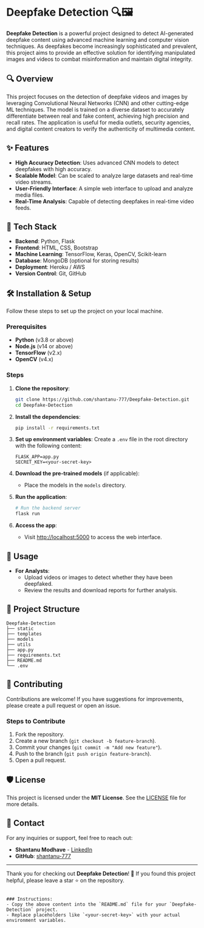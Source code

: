 
# Deepfake Detection 🔍🖼️

**Deepfake Detection** is a powerful project designed to detect AI-generated deepfake content using advanced machine learning and computer vision techniques. As deepfakes become increasingly sophisticated and prevalent, this project aims to provide an effective solution for identifying manipulated images and videos to combat misinformation and maintain digital integrity.

## 🔍 Overview

This project focuses on the detection of deepfake videos and images by leveraging Convolutional Neural Networks (CNN) and other cutting-edge ML techniques. The model is trained on a diverse dataset to accurately differentiate between real and fake content, achieving high precision and recall rates. The application is useful for media outlets, security agencies, and digital content creators to verify the authenticity of multimedia content.

## ✨ Features

- **High Accuracy Detection**: Uses advanced CNN models to detect deepfakes with high accuracy.
- **Scalable Model**: Can be scaled to analyze large datasets and real-time video streams.
- **User-Friendly Interface**: A simple web interface to upload and analyze media files.
- **Real-Time Analysis**: Capable of detecting deepfakes in real-time video feeds.

## 🚀 Tech Stack

- **Backend**: Python, Flask
- **Frontend**: HTML, CSS, Bootstrap
- **Machine Learning**: TensorFlow, Keras, OpenCV, Scikit-learn
- **Database**: MongoDB (optional for storing results)
- **Deployment**: Heroku / AWS
- **Version Control**: Git, GitHub

## 🛠️ Installation & Setup

Follow these steps to set up the project on your local machine.

### Prerequisites
- **Python** (v3.8 or above)
- **Node.js** (v14 or above)
- **TensorFlow** (v2.x)
- **OpenCV** (v4.x)

### Steps

1. **Clone the repository**:

   ```bash
   git clone https://github.com/shantanu-777/Deepfake-Detection.git
   cd Deepfake-Detection
   ```

2. **Install the dependencies**:

   ```bash
   pip install -r requirements.txt
   ```

3. **Set up environment variables**:
   Create a `.env` file in the root directory with the following content:

   ```env
   FLASK_APP=app.py
   SECRET_KEY=<your-secret-key>
   ```

4. **Download the pre-trained models** (if applicable):
   - Place the models in the `models` directory.

5. **Run the application**:

   ```bash
   # Run the backend server
   flask run
   ```

6. **Access the app**:
   - Visit [http://localhost:5000](http://localhost:5000) to access the web interface.

## 📱 Usage

- **For Analysts**:
  - Upload videos or images to detect whether they have been deepfaked.
  - Review the results and download reports for further analysis.

## 📂 Project Structure

```
Deepfake-Detection
├── static
├── templates
├── models
├── utils
├── app.py
├── requirements.txt
├── README.md
└── .env
```

## 🤝 Contributing

Contributions are welcome! If you have suggestions for improvements, please create a pull request or open an issue.

### Steps to Contribute

1. Fork the repository.
2. Create a new branch (`git checkout -b feature-branch`).
3. Commit your changes (`git commit -m "Add new feature"`).
4. Push to the branch (`git push origin feature-branch`).
5. Open a pull request.

## 🛡️ License

This project is licensed under the **MIT License**. See the [LICENSE](LICENSE) file for more details.

## 📧 Contact

For any inquiries or support, feel free to reach out:

- **Shantanu Modhave** - [LinkedIn](https://www.linkedin.com/in/shantanumodhave/)
- **GitHub**: [shantanu-777](https://github.com/shantanu-777)

---

Thank you for checking out **Deepfake Detection**! 🌟 If you found this project helpful, please leave a star ⭐ on the repository.
```

### Instructions:
- Copy the above content into the `README.md` file for your `Deepfake-Detection` project.
- Replace placeholders like `<your-secret-key>` with your actual environment variables.

